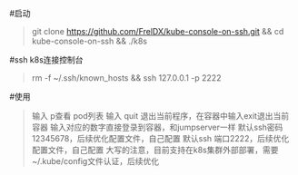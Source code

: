 #启动
> git clone https://github.com/FrelDX/kube-console-on-ssh.git
 && cd kube-console-on-ssh && ./k8s
 
#ssh k8s连接控制台
> rm -f ~/.ssh/known_hosts && ssh 127.0.0.1 -p 2222

#使用
>输入 p查看 pod列表
>输入 quit 退出当前程序，在容器中输入exit退出当前容器
>输入对应的数字直接登录到容器，和jumpserver一样
>默认ssh密码12345678，后续优化配置文件，自己配置
>默认ssh 端口2222，后续优化配置文件，自己配置
>大写的注意，目前支持在k8s集群外部部署，需要~/.kube/config文件认证，后续优化